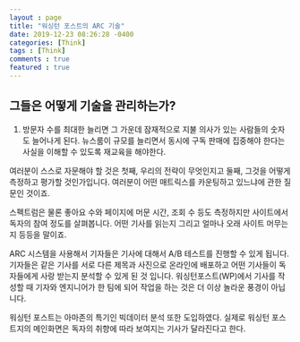 ```yaml
---
layout : page
title: "워싱턴 포스트의 ARC 기술"
date: 2019-12-23 08:26:28 -0400
categories: [Think]
tags : [Think]
comments : true
featured : true
---
```


그들은 어떻게 기술을 관리하는가?
-----------------------------


1. 방문자 수를 최대한 늘리면 그 가운데 잠재적으로 지불 의사가 있는 사람들의 숫자도 늘어나게 된다.
뉴스룸이 규모를 늘리면서 동시에 구독 판매에 집중해야 한다는 사실을 이해할 수 있도록 재교육을 해야한다.

여러분이 스스로 자문해야 할 것은 첫째, 우리의 전략이 무엇인지고 둘째, 그것을 어떻게 측정하고 평가할 것인가입니다. 여러분이 어떤 매트릭스를 카운팅하고 있느냐에 관한 질문인 것이죠.

스펙트럼은 물론 좋아요 수와 페이지에 머문 시간, 조회 수 등도 측정하지만 사이트에서 독자의 참여 정도를 살펴봅니다. 어떤 기사를 읽는지 그리고 얼마나 오래 사이트 머무는지 등등을 말이죠.

ARC 시스템을 사용해서 기자들은 기사에 대해서 A/B 테스트를 진행할 수 있게 됩니다.
기자들은 같은 기사를 서로 다른 제목과 사진으로 온라인에 배포하고 어떤 기사들이 독자들에게 사랑 받는지 분석할 수 있게 된 것 입니다.
워싱턴포스트(WP)에서 기사를 작성할 때 기자와 엔지니어가 한 팀에 되어 작업을 하는 것은 더 이상 놀라운 풍경이 아닙니다.

워싱턴 포스트는 아마존의 특기인 빅데이터 분석 또한 도입하였다.
실제로 워싱턴 포스트지의 메인화면은 독자의 취향에 따라 보여지는 기사가 달라진다고 한다.
